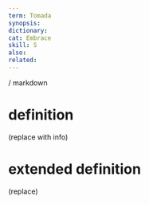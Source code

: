 ```yaml
---
term: Tomada
synopsis:
dictionary:
cat: Embrace
skill: S
also: 
related: 
---
```

/ 
  markdown
  # definition
  (replace with info)
  # extended definition
  (replace)
